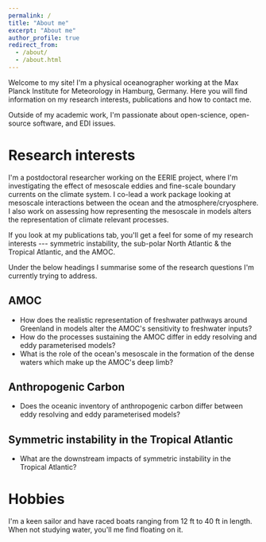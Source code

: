 ```yaml
---
permalink: /
title: "About me"
excerpt: "About me"
author_profile: true
redirect_from: 
  - /about/
  - /about.html
---
```


Welcome to my site! I'm a physical oceanographer working at the Max Planck Institute for Meteorology in Hamburg, Germany. Here you will find information on my research interests, publications and how to contact me.

Outside of my academic work, I'm passionate about open-science, open-source software, and EDI issues.

Research interests
==================
I'm a postdoctoral researcher working on the EERIE project, where I'm investigating the effect of mesoscale eddies and fine-scale boundary currents on the climate system. I co-lead a work package looking at mesoscale interactions between the ocean and the atmosphere/cryosphere. I also work on assessing how representing the mesoscale in models alters the representation of climate relevant processes.

If you look at my publications tab, you'll get a feel for some of my research interests --- symmetric instability, the sub-polar North Atlantic & the Tropical Atlantic, and the AMOC.

Under the below headings I summarise some of the research questions I'm currently trying to address.



AMOC
----
- How does the realistic representation of freshwater pathways around Greenland in models alter the AMOC's sensitivity to freshwater inputs?
- How do the processes sustaining the AMOC differ in eddy resolving and eddy parameterised models?
- What is the role of the ocean's mesoscale in the formation of the dense waters which make up the AMOC's deep limb?

Anthropogenic Carbon
--------------------
- Does the oceanic inventory of anthropogenic carbon differ between eddy resolving and eddy parameterised models?

Symmetric instability in the Tropical Atlantic
----------------------------------------------
- What are the downstream impacts of symmetric instability in the Tropical Atlantic? 


Hobbies
=======
I'm a keen sailor and have raced boats ranging from 12 ft to 40 ft in length. When not studying water, you'll me find floating on it.
